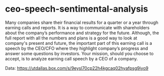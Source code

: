 # ceo-speech-sentimental-analysis

Many companies share their financial results for a quarter or a year through earning calls and reports. 
It is a way to communicate with shareholders about the company’s performance and strategy for the future. 
Although, the full report with all the numbers and plans is a good way to look at company's present and future, 
the important part of this earning call is a speech by the CEO/CFO where they highlight company’s progress and answer some questions by investors.
Your mission, should you choose to accept, is to analyze earning call speech by a CEO of a company.

Data:
https://utdallas.box.com/s/9eysl70cp22h4kgcaq02hyafpsg9iyo9
